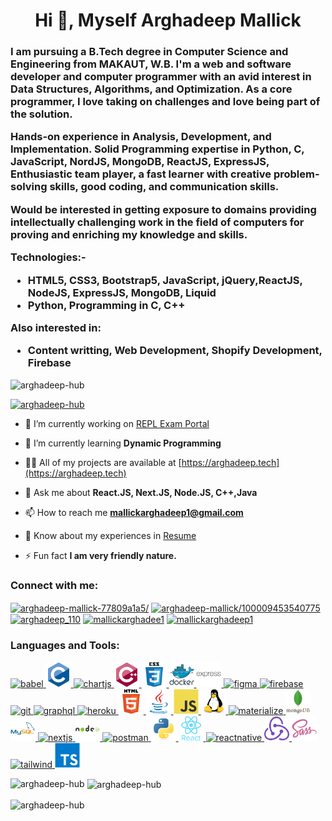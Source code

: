 <h1 align="center">Hi 👋, Myself Arghadeep Mallick</h1>
<h3 align="start">
I am pursuing a B.Tech degree in Computer Science and Engineering from MAKAUT, W.B. I'm a web and software developer and computer programmer with an avid interest in Data Structures, Algorithms, and Optimization. As a core programmer, I love taking on challenges and love being part of the solution.

Hands-on experience in Analysis, Development, and Implementation. Solid Programming expertise in Python, C, JavaScript, NordJS, MongoDB, ReactJS, ExpressJS, Enthusiastic team player, a fast learner with creative problem-solving skills, good coding, and communication skills.

Would be interested in getting exposure to domains providing intellectually challenging work in the field of computers for proving and enriching my knowledge and skills.

Technologies:-
- HTML5, CSS3, Bootstrap5, JavaScript, jQuery,ReactJS, NodeJS, ExpressJS, MongoDB, Liquid
- Python, Programming in C, C++

Also interested in:
- Content writting, Web Development, Shopify Development, Firebase
</h3>

<p align="left"> <img src="https://komarev.com/ghpvc/?username=arghadeep-hub&label=Profile%20views&color=0e75b6&style=flat" alt="arghadeep-hub" /> </p>

<p align="left"> <a href="https://github.com/ryo-ma/github-profile-trophy"><img src="https://github-profile-trophy.vercel.app/?username=arghadeep-hub" alt="arghadeep-hub" /></a> </p>

- 🔭 I’m currently working on [REPL Exam Portal](https://repl-us.web.app)

- 🌱 I’m currently learning **Dynamic Programming**

- 👨‍💻 All of my projects are available at [https://arghadeep.tech](https://arghadeep.tech)

- 💬 Ask me about **React.JS, Next.JS, Node.JS, C++,Java**

- 📫 How to reach me **mallickarghadeep1@gmail.com**

- 📄 Know about my experiences in [Resume](https://www.canva.com/design/DAEudQQLyt0/CthlN-HCB6N95EYIAqiGeA/view?utm_content=DAEudQQLyt0&utm_campaign=designshare&utm_medium=link&utm_source=publishsharelink)

- ⚡ Fun fact **I am very friendly nature.**

<h3 align="left">Connect with me:</h3>
<p align="left">
<a href="https://linkedin.com/in/arghadeep-mallick-77809a1a5/" target="blank"><img align="center" src="https://raw.githubusercontent.com/rahuldkjain/github-profile-readme-generator/master/src/images/icons/Social/linked-in-alt.svg" alt="arghadeep-mallick-77809a1a5/" height="30" width="40" /></a>
<a href="https://fb.com/arghadeep-mallick/100009453540775" target="blank"><img align="center" src="https://raw.githubusercontent.com/rahuldkjain/github-profile-readme-generator/master/src/images/icons/Social/facebook.svg" alt="arghadeep-mallick/100009453540775" height="30" width="40" /></a>
<a href="https://www.codechef.com/users/arghadeep_110" target="blank"><img align="center" src="https://cdn.jsdelivr.net/npm/simple-icons@3.1.0/icons/codechef.svg" alt="arghadeep_110" height="30" width="40" /></a>
<a href="https://www.hackerrank.com/mallickarghadee1" target="blank"><img align="center" src="https://raw.githubusercontent.com/rahuldkjain/github-profile-readme-generator/master/src/images/icons/Social/hackerrank.svg" alt="mallickarghadee1" height="30" width="40" /></a>
<a href="https://www.leetcode.com/mallickarghadeep1" target="blank"><img align="center" src="https://raw.githubusercontent.com/rahuldkjain/github-profile-readme-generator/master/src/images/icons/Social/leet-code.svg" alt="mallickarghadeep1" height="30" width="40" /></a>
</p>

<h3 align="left">Languages and Tools:</h3>
<p align="left"> <a href="https://babeljs.io/" target="_blank"> <img src="https://www.vectorlogo.zone/logos/babeljs/babeljs-icon.svg" alt="babel" width="40" height="40"/> </a> <a href="https://www.cprogramming.com/" target="_blank"> <img src="https://raw.githubusercontent.com/devicons/devicon/master/icons/c/c-original.svg" alt="c" width="40" height="40"/> </a> <a href="https://www.chartjs.org" target="_blank"> <img src="https://www.chartjs.org/media/logo-title.svg" alt="chartjs" width="40" height="40"/> </a> <a href="https://www.w3schools.com/cpp/" target="_blank"> <img src="https://raw.githubusercontent.com/devicons/devicon/master/icons/cplusplus/cplusplus-original.svg" alt="cplusplus" width="40" height="40"/> </a> <a href="https://www.w3schools.com/css/" target="_blank"> <img src="https://raw.githubusercontent.com/devicons/devicon/master/icons/css3/css3-original-wordmark.svg" alt="css3" width="40" height="40"/> </a> <a href="https://www.docker.com/" target="_blank"> <img src="https://raw.githubusercontent.com/devicons/devicon/master/icons/docker/docker-original-wordmark.svg" alt="docker" width="40" height="40"/> </a> <a href="https://expressjs.com" target="_blank"> <img src="https://raw.githubusercontent.com/devicons/devicon/master/icons/express/express-original-wordmark.svg" alt="express" width="40" height="40"/> </a> <a href="https://www.figma.com/" target="_blank"> <img src="https://www.vectorlogo.zone/logos/figma/figma-icon.svg" alt="figma" width="40" height="40"/> </a> <a href="https://firebase.google.com/" target="_blank"> <img src="https://www.vectorlogo.zone/logos/firebase/firebase-icon.svg" alt="firebase" width="40" height="40"/> </a> <a href="https://git-scm.com/" target="_blank"> <img src="https://www.vectorlogo.zone/logos/git-scm/git-scm-icon.svg" alt="git" width="40" height="40"/> </a> <a href="https://graphql.org" target="_blank"> <img src="https://www.vectorlogo.zone/logos/graphql/graphql-icon.svg" alt="graphql" width="40" height="40"/> </a> <a href="https://heroku.com" target="_blank"> <img src="https://www.vectorlogo.zone/logos/heroku/heroku-icon.svg" alt="heroku" width="40" height="40"/> </a> <a href="https://www.w3.org/html/" target="_blank"> <img src="https://raw.githubusercontent.com/devicons/devicon/master/icons/html5/html5-original-wordmark.svg" alt="html5" width="40" height="40"/> </a> <a href="https://www.java.com" target="_blank"> <img src="https://raw.githubusercontent.com/devicons/devicon/master/icons/java/java-original.svg" alt="java" width="40" height="40"/> </a> <a href="https://developer.mozilla.org/en-US/docs/Web/JavaScript" target="_blank"> <img src="https://raw.githubusercontent.com/devicons/devicon/master/icons/javascript/javascript-original.svg" alt="javascript" width="40" height="40"/> </a> <a href="https://www.linux.org/" target="_blank"> <img src="https://raw.githubusercontent.com/devicons/devicon/master/icons/linux/linux-original.svg" alt="linux" width="40" height="40"/> </a> <a href="https://materializecss.com/" target="_blank"> <img src="https://raw.githubusercontent.com/prplx/svg-logos/5585531d45d294869c4eaab4d7cf2e9c167710a9/svg/materialize.svg" alt="materialize" width="40" height="40"/> </a> <a href="https://www.mongodb.com/" target="_blank"> <img src="https://raw.githubusercontent.com/devicons/devicon/master/icons/mongodb/mongodb-original-wordmark.svg" alt="mongodb" width="40" height="40"/> </a> <a href="https://www.mysql.com/" target="_blank"> <img src="https://raw.githubusercontent.com/devicons/devicon/master/icons/mysql/mysql-original-wordmark.svg" alt="mysql" width="40" height="40"/> </a> <a href="https://nextjs.org/" target="_blank"> <img src="https://cdn.worldvectorlogo.com/logos/nextjs-3.svg" alt="nextjs" width="40" height="40"/> </a> <a href="https://nodejs.org" target="_blank"> <img src="https://raw.githubusercontent.com/devicons/devicon/master/icons/nodejs/nodejs-original-wordmark.svg" alt="nodejs" width="40" height="40"/> </a> <a href="https://postman.com" target="_blank"> <img src="https://www.vectorlogo.zone/logos/getpostman/getpostman-icon.svg" alt="postman" width="40" height="40"/> </a> <a href="https://www.python.org" target="_blank"> <img src="https://raw.githubusercontent.com/devicons/devicon/master/icons/python/python-original.svg" alt="python" width="40" height="40"/> </a> <a href="https://reactjs.org/" target="_blank"> <img src="https://raw.githubusercontent.com/devicons/devicon/master/icons/react/react-original-wordmark.svg" alt="react" width="40" height="40"/> </a> <a href="https://reactnative.dev/" target="_blank"> <img src="https://reactnative.dev/img/header_logo.svg" alt="reactnative" width="40" height="40"/> </a> <a href="https://redux.js.org" target="_blank"> <img src="https://raw.githubusercontent.com/devicons/devicon/master/icons/redux/redux-original.svg" alt="redux" width="40" height="40"/> </a> <a href="https://sass-lang.com" target="_blank"> <img src="https://raw.githubusercontent.com/devicons/devicon/master/icons/sass/sass-original.svg" alt="sass" width="40" height="40"/> </a> <a href="https://tailwindcss.com/" target="_blank"> <img src="https://www.vectorlogo.zone/logos/tailwindcss/tailwindcss-icon.svg" alt="tailwind" width="40" height="40"/> </a> <a href="https://www.typescriptlang.org/" target="_blank"> <img src="https://raw.githubusercontent.com/devicons/devicon/master/icons/typescript/typescript-original.svg" alt="typescript" width="40" height="40"/> </a> </p>

<p><img align="left" src="https://github-readme-stats.vercel.app/api/top-langs?username=arghadeep-hub&show_icons=true&locale=en&layout=compact" alt="arghadeep-hub" /></p>

<p>&nbsp;<img align="center" src="https://github-readme-stats.vercel.app/api?username=arghadeep-hub&show_icons=true&locale=en" alt="arghadeep-hub" /></p>

<p><img align="center" src="https://github-readme-streak-stats.herokuapp.com/?user=arghadeep-hub&" alt="arghadeep-hub" /></p>
